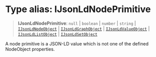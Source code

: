 # Type alias: IJsonLdNodePrimitive

> **IJsonLdNodePrimitive**: `null` \| `boolean` \| `number` \| `string` \| [`IJsonLdNodeObject`](../interfaces/IJsonLdNodeObject.md) \| [`IJsonLdGraphObject`](../interfaces/IJsonLdGraphObject.md) \| [`IJsonLdValueObject`](IJsonLdValueObject.md) \| [`IJsonLdListObject`](../interfaces/IJsonLdListObject.md) \| [`IJsonLdSetObject`](../interfaces/IJsonLdSetObject.md)

A node primitive is a JSON-LD value which is not one of the defined NodeObject properties.
